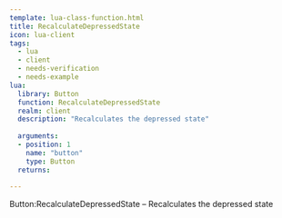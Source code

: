 ```yaml
---
template: lua-class-function.html
title: RecalculateDepressedState
icon: lua-client
tags:
  - lua
  - client
  - needs-verification
  - needs-example
lua:
  library: Button
  function: RecalculateDepressedState
  realm: client
  description: "Recalculates the depressed state"
  
  arguments:
  - position: 1
    name: "button"
    type: Button
  returns:
    
---
```


<div class="lua__search__keywords">
Button:RecalculateDepressedState &#x2013; Recalculates the depressed state
</div>
